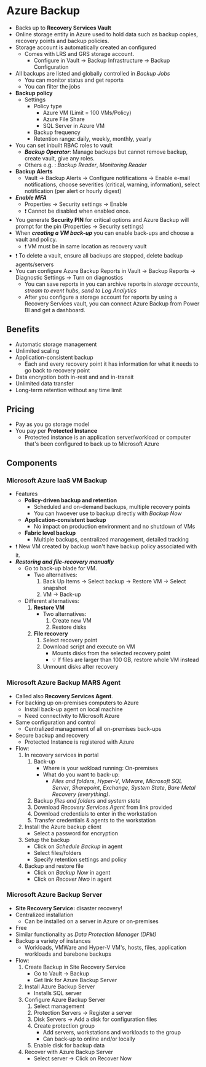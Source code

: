 # Azure Backup

- Backs up to **Recovery Services Vault**
- Online storage entity in Azure used to hold data such as backup copies, recovery points and backup policies.
- Storage account is automatically created an configured
  - Comes with LRS and GRS storage account.
    - Configure in Vault -> Backup Infrastructure -> Backup Configuration
- All backups are listed and globally controlled in *Backup Jobs*
  - You can monitor status and get reports
  - You can filter the jobs
- **Backup policy**
  - Settings
    - Policy type
      - Azure VM (Limit = 100 VMs/Policy)
      - Azure File Share
      - SQL Server in Azure VM
    - Backup frequency
    - Retention range: daily, weekly, monthly, yearly
- You can set inbuilt RBAC roles to vault
  - ***Backup Operator***: Manage backups but cannot remove backup, create vault, give any roles.
  - Others e.g. : *Backup Reader*, *Monitoring Reader*
- **Backup Alerts**
  - Vault -> Backup Alerts -> Configure notifications -> Enable e-mail notifications, choose severities (critical, warning, information), select notification (per alert or hourly digest)
- ***Enable MFA***
  - Properties -> Security settings -> Enable
  - ❗ Cannot be disabled when enabled once.
- You generate **Security PIN** for critical options and Azure Backup will prompt for the pin (Properties -> Security settings)
- When ***creating a VM back-up*** you can enable back-ups and choose a vault and policy.
  - ❗ VM must be in same location as recovery vault
- ❗ To delete a vault, ensure all backups are stopped, delete backup agents/servers
- You can configure Azure Backup Reports in Vault -> Backup Reports -> Diagnostic Settings -> Turn on diagnostics
  - You can save reports in you can archive reports in *storage accounts*, *stream to event hubs*, *send to Log Analytics*
  - After you configure a storage account for reports by using a Recovery Services vault, you can connect Azure Backup from Power BI and get a dashboard.

## Benefits

- Automatic storage management
- Unlimited scaling
- Application-consistent backup
  - Each and every recovery point it has information for what it needs to go back to recovery point
- Data encryption both in-rest and and in-transit
- Unlimited data transfer
- Long-term retention without any time limit

## Pricing

- Pay as you go storage model
- You pay per **Protected Instance**
  - Protected instance is an application server/workload or computer that's been configured to back up to Microsoft Azure

## Components

### Microsoft Azure IaaS VM Backup

- Features
  - **Policy-driven backup and retention**
    - Scheduled and on-demand backups, multiple recovery points
    - You can hwoever use to backup directly with *Backup Now*
  - **Application-consistent backup**
    - No impact on production environment and no shutdown of VMs
  - **Fabric level backup**
    - Multiple backups, centralized management, detailed tracking
- ❗ New VM created by backup won't have backup policy associated with it.
- ***Restoring and file-recovery manually***
  - Go to back-up blade for VM.
    - Two alternatives:
      1. Back Up Items -> Select backup -> Restore VM -> Select snapshot
      2. VM -> Back-up
  - Different alternatives:
    1. **Restore VM**
        - Two alternatives:
          1. Create new VM
          2. Restore disks
    2. **File recovery**
        1. Select recovery point
        2. Download script and execute on VM
            - Mounts disks from the selected recovery point
            - 💡 If files are larger than 100 GB, restore whole VM instead
        3. Unmount disks after recovery

### Microsoft Azure Backup MARS Agent

- Called also **Recovery Services Agent**.
- For backing up on-premises computers to Azure
  - Install back-up agent on local machine
  - Need connectivity to Microsoft Azure
- Same configuration and control
  - Centralized management of all on-premises back-ups
- Secure backup and recovery
  - Protected Instance is registered with Azure
- Flow:
  1. In recovery services in portal
      1. Back-up
          - Where is your wokload running: On-premises
          - What do you want to back-up:
            - *Files and folders*, *Hyper-V*, *VMware*, *Microsoft SQL Server*, *Sharepoint*, *Exchange*, *System State*, *Bare Metal Recovery (everything)*.
      2. Backup *files and folders* and *system state*
      3. Download *Recovery Services Agent* from link provided
      4. Download credentials to enter in the workstation
      5. Transfer credentials & agents to the workstation
  2. Install the Azure backup client
      - Select a password for encryption
  3. Setup the backup
      - Click on *Schedule Backup* in agent
      - Select files/folders
      - Specify retention settings and policy
  4. Backup and restore file
      - Click on *Backup Now* in agent
      - Click on *Recover Nwo* in agent

### Microsoft Azure Backup Server

- **Site Recovery Service:** disaster recovery!
- Centralized installation
  - Can be installed on a server in Azure or on-premises
- Free
- Similar functionality as *Data Protection Manager (DPM)*
- Backup a variety of instances
  - Workloads, VMWare and Hyper-V VM's, hosts, files, application workloads and barebone backups
- Flow:
  1. Create Backup in Site Recovery Service
      - Go to Vault -> Backup
      - Get link for Azure Backup Server
  2. Install Azure Backup Server
      - Installs SQL server
  3. Configure Azure Backup Server
      1. Select management
      2. Protection Servers -> Register a server
      3. Disk Servers -> Add a disk for configuration files
      4. Create protection group
            - Add servers, workstations and workloads to the group
            - Can back-up to online and/or locally
      5. Enable disk for backup data
  4. Recover with Azure Backup Server
      - Select server -> Click on Recover Now
